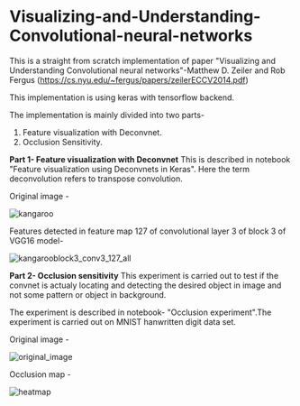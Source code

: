 # Visualizing-and-Understanding-Convolutional-neural-networks

This is a straight from scratch implementation of paper "Visualizing and Understanding Convolutional neural networks"-Matthew D. Zeiler and Rob Fergus (https://cs.nyu.edu/~fergus/papers/zeilerECCV2014.pdf)

This implementation is using keras with tensorflow backend.

The implementation is mainly divided into two parts-
1) Feature visualization with Deconvnet.
2) Occlusion Sensitivity.

**Part 1- Feature visualization with Deconvnet**
 This is described in notebook "Feature visualization using Deconvnets in Keras". Here the term deconvolution refers to transpose           convolution.
 
 Original image -
 
 ![kangaroo](https://user-images.githubusercontent.com/20341653/43394102-2a3ea782-9417-11e8-974f-9b9eee6c1cb5.jpg)
 
 Features detected in feature map 127 of convolutional layer 3 of block 3 of VGG16 model-
 
![kangarooblock3_conv3_127_all](https://user-images.githubusercontent.com/20341653/43394117-345869a6-9417-11e8-8a40-bb6bf15f611b.png)


**Part 2- Occlusion sensitivity**
This experiment is carried out to test if the convnet is actualy locating and detecting the desired object in image and not some pattern or object in background.

The experiment is described in notebook- "Occlusion experiment".The experiment is carried out on MNIST hanwritten digit data set.

Original image -

![original_image](https://user-images.githubusercontent.com/20341653/43394862-af5d4d72-9419-11e8-972e-893ef41ec1de.png)

Occlusion map -

![heatmap](https://user-images.githubusercontent.com/20341653/43394868-b4502188-9419-11e8-8744-a4c2e2d87b0c.png)

 
 
